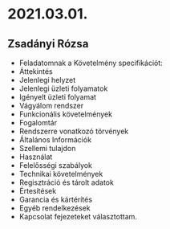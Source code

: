 # 2021.03.01.
## Zsadányi Rózsa
- Feladatomnak a Követelmény specifikációt: 
- Áttekintés 
- Jelenlegi helyzet 
- Jelenlegi üzleti folyamatok
- Igényelt üzleti folyamat
- Vágyálom rendszer 
- Funkcionális követelmények
- Fogalomtár
- Rendszerre vonatkozó törvények 
- Általános Információk
- Szellemi tulajdon
- Használat
- Felelősségi szabályok
- Technikai követelmények
- Regisztráció és tárolt adatok
- Értesítések
- Garancia és kártérítés
- Egyéb rendelkezések 
- Kapcsolat fejezeteket választottam. 